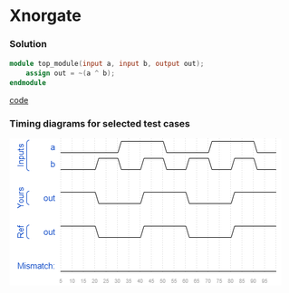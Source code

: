 # Xnorgate
### Solution
```Verilog
module top_module(input a, input b, output out);
    assign out = ~(a ^ b);
endmodule
```
[code](8.v)

### Timing diagrams for selected test cases
![result](./result.png)
